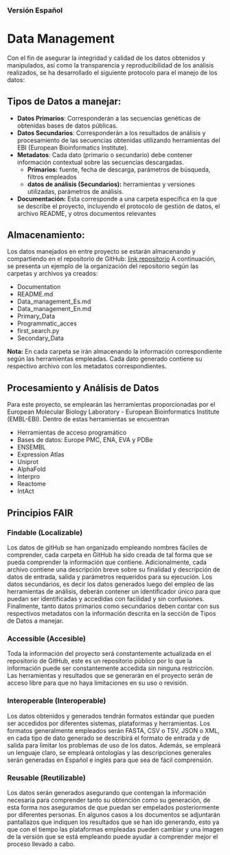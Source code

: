 ### Versión Español 
# Data Management
Con el fin de asegurar la integridad y calidad de los datos obtenidos y manipulados, así como la transparencia y reproducibilidad de los análisis realizados, se ha desarrollado el siguiente protocolo para el manejo de los datos:

## Tipos de Datos a manejar:
- **Datos Primarios**: Corresponderán a las secuencias genéticas de obtenidas bases de datos públicas.
- **Datos Secundarios**: Corresponderán a los resultados de análisis y procesamiento de las secuencias obtenidas utilizando herramientas del EBI (European Bioinformatics Institute).
- **Metadatos**: Cada dato (primario o secundario) debe contener información contextual sobre las secuencias descargadas.
    - **Primarios:** fuente, fecha de descarga, parámetros de búsqueda, filtros empleados
    - **datos de análisis (Secundarios):** herramientas y versiones utilizadas, parámetros de análisis.
- **Documentación:** Esta corresponde a una carpeta especifica en la que se describe el proyecto, incluyendo el protocolo de gestión de datos, el archivo README, y otros documentos relevantes

## Almacenamiento:
Los datos manejados en entre proyecto se estarán almacenando y compartiendo en el repositorio de GitHub: [link repositorio](https://github.com/YAMontenegroBacca/EBI_Huntington-s_disease.git)
A continuación, se presenta un ejemplo de la organización del repositorio según las carpetas y archivos ya creados:
-	Documentation 
 - README.md
 - Data_management_Es.md
 - Data_management_En.md
-	Primary_Data
 -	Programmatic_acces
  -	first_search.py
-	Secondary_Data


**Nota:** En cada carpeta se irán almacenando la información correspondiente según las herramientas empleadas. Cada dato generado contiene su respectivo archivo con los metadatos correspondientes. 

## Procesamiento y Análisis de Datos
Para este proyecto, se emplearán las herramientas proporcionadas por el European Molecular Biology Laboratory - European Bioinformatics Institute (EMBL-EBI). Dentro de estas herramientas se encuentran
-	Herramientas de acceso programático
-	Bases de datos: Europe PMC, ENA, EVA y PDBe
-	ENSEMBL
-	Expression Atlas
-	Uniprot
-	AlphaFold
-	Interpro
-	Reactome
-	IntAct

## Principios FAIR 
### Findable (Localizable)
Los datos de gitHub se han organizado empleando nombres fáciles de comprender, cada carpeta en GitHub ha sido creada de tal forma que se pueda comprender la información que contiene. Adicionalmente, cada archivo contiene una descripción breve sobre su finalidad y descripción de datos de entrada, salida y parámetros requeridos para su ejecución.
Los datos secundarios, es decir los datos generados luego del empleo de las herramientas de análisis, deberán contener un identificador único para que puedan ser identificadas y accedidas con facilidad y sin confusiones. Finalmente, tanto datos primarios como secundarios deben contar con sus respectivos metadatos con la información descrita en la sección de Tipos de Datos a manejar.
### Accessible (Accesible)
Toda la información del proyecto será constantemente actualizada en el repositorio de GitHub, este es un repositorio público por lo que la información puede ser constantemente accedida sin ninguna restricción. Las herramientas y resultados que se generarán en el proyecto serán de acceso libre para que no haya limitaciones en su uso o revisión.
### Interoperable (Interoperable)
Los datos obtenidos y generados tendrán formatos estándar que pueden ser accedidos por diferentes sistemas, plataformas y herramientas. Los formatos generalmente empleados serán FASTA, CSV o TSV, JSON o XML, en cada tipo de dato generado se describirá el formato de entrada y de salida para limitar los problemas de uso de los datos. Además, se empleará un lenguaje claro, se empleará ontologías y las descripciones generales serán generadas en Español e inglés para que sea de fácil comprensión.  
### Reusable (Reutilizable)
Los datos serán generados asegurando que contengan la información necesaria para comprender tanto su obtención como su generación, de esta forma nos aseguramos de que puedan ser empelados posteriormente por diferentes personas. En algunos casos a los documentos se adjuntarán pantallazos que indiquen los resultados que se han ido generando, esto ya que con el tiempo las plataformas empleadas pueden cambiar y una imagen de la versión que se está empleando puede ayudar a comprender mejor el proceso llevado a cabo.
